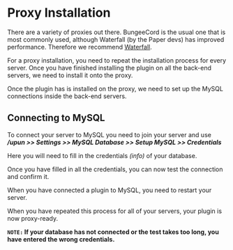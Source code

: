 # Proxy Installation
There are a variety of proxies out there. BungeeCord is the usual one that is most commonly used, although Waterfall (by the Paper devs) has improved performance. Therefore we recommend [Waterfall](https://papermc.io/downloads#Waterfall).
<br>

For a proxy installation, you need to repeat the installation process for every server. Once you have finished installing the plugin on all the back-end servers, we need to install it onto the proxy.
<br>

Once the plugin has is installed on the proxy, we need to set up the MySQL connections inside the back-end servers.
<br>

## Connecting to MySQL
To connect your server to MySQL you need to join your server and use
***/upun >> Settings >> MySQL Database >> Setup MySQL >> Credentials***
<br>

Here you will need to fill in the credentials *(info)* of your database.
<br>

Once you have filled in all the credentials, you can now test the connection and confirm it.
<br>

When you have connected a plugin to MySQL, you need to restart your server.
<br>

When you have repeated this process for all of your servers, your plugin is now proxy-ready.
<br>

**``NOTE:`` If your database has not connected or the test takes too long, you have entered the wrong credentials.**
<br>